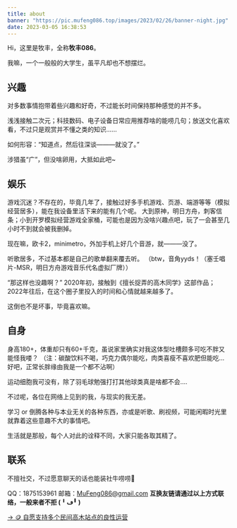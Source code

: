 ```yaml
---
title: about
banner: "https://pic.mufeng086.top/images/2023/02/26/banner-night.jpg"
date: 2023-03-05 16:38:53
---
```

Hi，这里是牧丰，全称**牧丰086**。

我嘛，一个一般般的大学生，虽平凡却也不想摆烂。

## 兴趣

对多数事情抱带着些兴趣和好奇，不过能长时间保持那种感觉的并不多。

浅浅接触二次元；科技数码、电子设备日常应用推荐啥的能唠几句；放送文化喜欢看，不过只是观赏并不懂之类的知识......

如何形容：“知道点，然后往深谈———就没了。”

涉猎虽“广”，但没啥卵用，大抵如此吧~

## 娱乐

游戏沉迷？不存在的，毕竟几年了，接触过好多手机游戏、页游、端游等等（模拟经营居多），能在我设备里活下来的能有几个呢。
大到原神，明日方舟，刺客信条；小到开罗模拟经营游戏全家桶，可能也是因为没啥兴趣点吧，玩了一会甚至几小时不到就会被我删掉。

现在嘛，欧卡2，minimetro，外加手机上好几个音游，就———没了。

听歌居多，不过基本都是自己的歌单翻来覆去听。
（btw，音角yyds！（塞壬唱片-MSR，明日方舟游戏音乐代名虚拟厂牌））

“那这样也没趣啊？”
2020年初，接触到《擅长捉弄的高木同学》这部作品；2022年往后，在这个圈子里投入的时间和心情就越来越多了。

这倒也不是坏事，毕竟喜欢嘛。

## 自身

身高180+，体重却只有60+千克，虽说家里确实对我这体型吐槽颇多可吃不胖又能怪我喽？
（注：碳酸饮料不喝，巧克力偶尔能吃，肉类喜瘦不喜欢肥但能吃...好吧，正常长胖缘由我是一个都不沾啊）

运动细胞我可没有，除了羽毛球勉强打打其他球类真是啥都不会....

不过呢，各位在网络上见到的我，与现实的我无差。

学习 or 倒腾各种与本业无关的各种东西，亦或是听歌、刷视频，可能闲暇时光里就靠着这些意趣不大的事情吧。

生活就是那般，每个人对此的诠释不同，大家只能各取其精了。

## 联系
不擅社交，不过愿意聊天的话也能装社牛唠唠🤣

QQ：1875153961
邮箱：MuFeng086@gmail.com
**互换友链请通过以上方式联络，一般来者不拒 (╹ڡ╹ )**

[→ 🪙 自愿支持多个民间高木站点的良性运营](https://pic.mufeng086.top/images/2023/03/19/QR-code.png)
